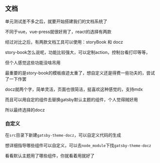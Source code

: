 ## 文档

单元测试差不多之后，就要开始搭建我们的文档系统了

不同于vue，vue-press就很好用了，react的选择有两款

经过对比之后，有两款文档工具可以使用：storyBook 和 docz

story-book怎么说呢，功能比较强大，可以定制action，控制台看打印等等，

但个人感觉这些功能没啥吊用

最重要的是story-book的模板痕迹太重了，想自定义还是得费一些功夫的，尝试了一下作罢

docz就两个字，简单灵活，页面也很简洁，挺喜欢这种感觉的，支持mdx

而且可以用自定的组件去替换gatsby默认主题的组件，个人觉得贼好用

所以最终选择的docz

### 自定义

在`src`目录下新建`gatsby-theme-docz`，可以自定义代码的生成

想详细指导哪些组件可以自定义，可以去`node_module`下找`gatsby-theme-docz`

看看默认主题用了哪些组件，你就看着用就好了

